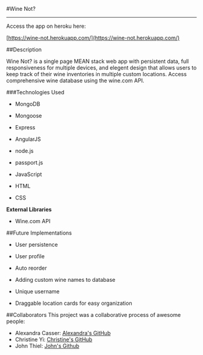 #Wine Not?
_________

Access the app on heroku here: 

[https://wine-not.herokuapp.com/](https://wine-not.herokuapp.com/)

##Description

Wine Not? is a single page MEAN stack web app with persistent data, full responsiveness for multiple devices, and elegent design that allows users to keep track of their wine inventories in multiple custom locations.  Access comprehensive wine database using the wine.com API.  

###Technologies Used

- MongoDB

- Mongoose

- Express

- AngularJS

- node.js

- passport.js

- JavaScript

- HTML

- CSS

**External Libraries**

- Wine.com API


##Future Implementations

- User persistence 

- User profile

- Auto reorder

- Adding custom wine names to database

- Unique username

- Draggable location cards for easy organization

##Collaborators
This project was a collaborative process of awesome people:

- Alexandra Casser: [Alexandra's GitHub](https://github.com/AlexandraCasser/)
- Christine Yi: [Christine's GitHub](https://github.com/hizegi/)
- John Thiel: [John's Github](https://github.com/johnclarkthiel)